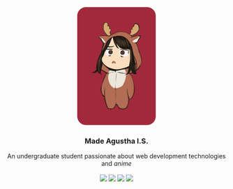 <div align="center">
<img src="images/small.png" alt="Logo">

<h3 align="center">Made Agustha I.S.</h3>
  <p align="center">
    An undergraduate student passionate about web development technologies and <i>anime</i>
    <br />
    <br />
    <a target="_blank" href="mailto:suzumantan@gmail.com" ><img src="https://img.shields.io/badge/-Gmail-D14836?style=for-the-badge&logo=Gmail&logoColor=white"></img></a>
    <a target="_blank" href="https://twitter.com/agusthas"><img src="https://img.shields.io/badge/-Twitter-1DA1F2?style=for-the-badge&logo=Twitter&logoColor=white"></img></a>
    <a target="_blank" href="https://instagram.com/agusthas"><img src="https://img.shields.io/badge/instagram-%23E4405F.svg?style=for-the-badge&logo=Instagram&logoColor=white"></img></a>
    <a target="_blank" href="https://www.linkedin.com/in/agusthas/"><img src="https://img.shields.io/badge/-LinkedIn-0077B5?style=for-the-badge&logo=Linkedin&logoColor=white"></img></a>
  </p>
</div>
